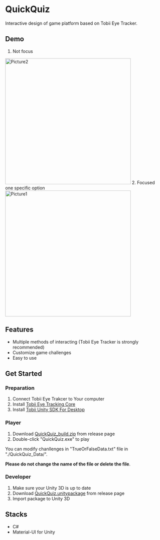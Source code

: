 # QuickQuiz

Interactive design of game platform based on Tobii Eye Tracker.

## Demo

1. Not focus
<img width="400" alt="Picture2" src="https://user-images.githubusercontent.com/44860359/184052430-84fd1021-811e-4ee8-80f7-dcf5ebcaa14f.png">
2. Focused one specific option
<img width="400" alt="Picture1" src="https://user-images.githubusercontent.com/44860359/184052452-cc22d406-76bd-4696-9cb2-bcf19ab753b9.png">


## Features

- Multiple methods of interacting (Tobii Eye Tracker is strongly recommended)
- Customize game challenges
- Easy to use

## Get Started

### Preparation

1. Connect Tobii Eye Trakcer to Your computer
2. Install [Tobii Eye Tracking Core](https://gaming.tobii.com/getstarted/)
3. Install [Tobii Unity SDK For Desktop](https://developer.tobii.com/pc-gaming/unity-sdk/getting-started/)

### Player 

1. Download [QuickQuiz_build.zip](https://github.com/biggbb777/QuickQuiz/releases/download/0.0/QuickQuiz_build.zip) from release page
2. Double-click "QuickQuiz.exe" to play

You can modify chanllenges in "TrueOrFalseData.txt" file in "./QuickQuiz_Data/". 

**Please do not change the name of the file or delete the file**.

### Developer

1. Make sure your Unity 3D is up to date
2. Download [QuickQuiz.unitypackage](https://github.com/biggbb777/QuickQuiz/releases/download/0.0/QuickQuiz.unitypackage) from release page
3. Import package to Unity 3D

## Stacks

- C#
- Material-UI for Unity

